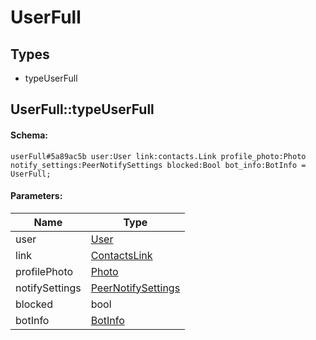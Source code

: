 # UserFull

## Types

* typeUserFull

## UserFull::typeUserFull

#### Schema:

`userFull#5a89ac5b user:User link:contacts.Link profile_photo:Photo notify_settings:PeerNotifySettings blocked:Bool bot_info:BotInfo = UserFull;`

#### Parameters:

|Name|Type|
|----|----|
|user|[User](user.md)|
|link|[ContactsLink](contactslink.md)|
|profilePhoto|[Photo](photo.md)|
|notifySettings|[PeerNotifySettings](peernotifysettings.md)|
|blocked|bool|
|botInfo|[BotInfo](botinfo.md)|

